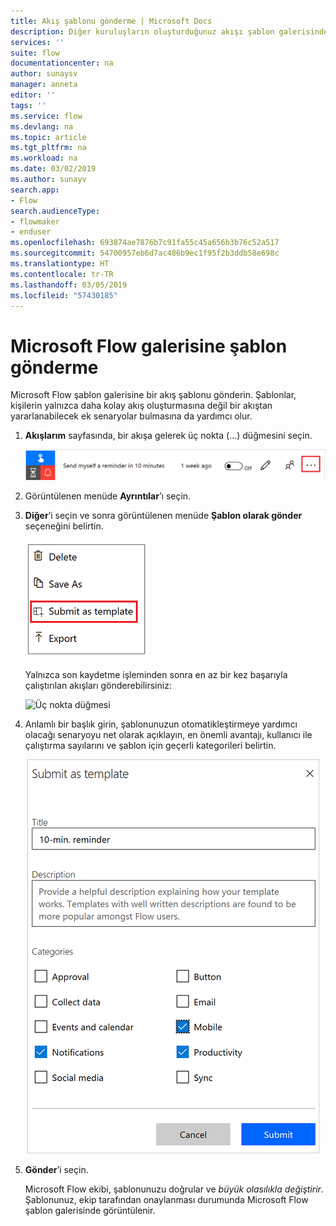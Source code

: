 ```yaml
---
title: Akış şablonu gönderme | Microsoft Docs
description: Diğer kuruluşların oluşturduğunuz akışı şablon galerisinde bulabilmesi ve kullanabilmesi için, akışınızı şablon olarak gönderin.
services: ''
suite: flow
documentationcenter: na
author: sunaysv
manager: anneta
editor: ''
tags: ''
ms.service: flow
ms.devlang: na
ms.topic: article
ms.tgt_pltfrm: na
ms.workload: na
ms.date: 03/02/2019
ms.author: sunayv
search.app:
- Flow
search.audienceType:
- flowmaker
- enduser
ms.openlocfilehash: 693874ae7876b7c91fa55c45a656b3b76c52a517
ms.sourcegitcommit: 54700957eb6d7ac486b9ec1f95f2b3ddb58e698c
ms.translationtype: HT
ms.contentlocale: tr-TR
ms.lasthandoff: 03/05/2019
ms.locfileid: "57430185"
---
```

# <a name="submit-a-template-to-the-microsoft-flow-gallery"></a>Microsoft Flow galerisine şablon gönderme

Microsoft Flow şablon galerisine bir akış şablonu gönderin. Şablonlar, kişilerin yalnızca daha kolay akış oluşturmasına değil bir akıştan yararlanabilecek ek senaryolar bulmasına da yardımcı olur.

1. **Akışlarım** sayfasında, bir akışa gelerek üç nokta (...) düğmesini seçin.

    ![Üç nokta düğmesi](./media/publish-a-template/ellipsis-button.png)
1. Görüntülenen menüde **Ayrıntılar**’ı seçin.
1. **Diğer**’i seçin ve sonra görüntülenen menüde **Şablon olarak gönder** seçeneğini belirtin.

    ![Bağlam menüsü](./media/publish-a-template/context-menu.png)

   Yalnızca son kaydetme işleminden sonra en az bir kez başarıyla çalıştırılan akışları gönderebilirsiniz:

     ![Üç nokta düğmesi](./media/publish-a-template/need-successful-run-warning.png)
1. Anlamlı bir başlık girin, şablonunuzun otomatikleştirmeye yardımcı olacağı senaryoyu net olarak açıklayın, en önemli avantajı, kullanıcı ile çalıştırma sayılarını ve şablon için geçerli kategorileri belirtin.

    ![Şablon seçenekleri](./media/publish-a-template/template-options.png)
1. **Gönder**’i seçin.

     Microsoft Flow ekibi, şablonunuzu doğrular ve *büyük olasılıkla değiştirir*. Şablonunuz, ekip tarafından onaylanması durumunda Microsoft Flow şablon galerisinde görüntülenir.
